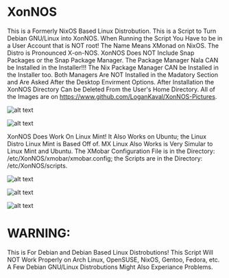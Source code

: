 # XonNOS
This is a Formerly NixOS Based Linux Distrobution.
This is a Script to Turn Debian GNU/Linux into XonNOS.
When Running the Script You Have to be in a User Account that is NOT root!
The Name Means XMonad on NixOS.
The Distro is Pronounced X-on-NOS.
XonNOS Does NOT Include Snap Packages or the Snap Package Manager.
The Package Manager Nala CAN be Installed in the Installer!!!
The Nix Package Manager CAN be Installed in the Installer too.
Both Managers Are NOT Installed in the Madatory Section and Are Asked After the Desktop Envirment Options.
After Installation the XonNOS Directory Can be Deleted From the User's Home Directory.
All of the Images are on https://www.github.com/LoganKaval/XonNOS-Pictures.

![alt text](https://github.com/LoganKaval/XonNOS-Pictures/blob/main/xonnos-screenshot6.png?raw=true)



![alt text](https://github.com/LoganKaval/XonNOS-Pictures/blob/main/xonnos-screenshot2.png?raw=true)


XonNOS Does Work On Linux Mint!
It Also Works on Ubuntu; the Linux Distro Linux Mint is Based Off of.
MX Linux Also Works is Very Simular to Linux Mint and Ubuntu.
The XMobar Configuration File is in the Directory: /etc/XonNOS/xmobar/xmobar.config; the Scripts are in the Directory: /etc/XonNOS/scripts.

![alt text](https://github.com/LoganKaval/XonNOS-Pictures/blob/main/xonnos-screenshot3.png?raw=true)

![alt text](https://github.com/LoganKaval/XonNOS-Pictures/blob/main/xonnos-screenshot4.png?raw=true)

![alt text](https://github.com/LoganKaval/XonNOS-Pictures/blob/main/xonnos-screenshot5.png?raw=true)

# WARNING:
This is For Debian and Debian Based Linux Distrobutions!
This Script Will NOT Work Properly on Arch Linux, OpenSUSE, NixOS, Gentoo, Fedora, etc.
A Few Debian GNU/Linux Distrobutions Might Also Experiance Problems.

